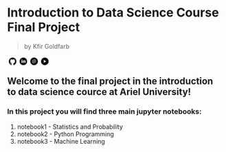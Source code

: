 # Introduction to Data Science Course Final Project
> by Kfir Goldfarb

<a href="https://github.com/kggold4"><img src="images/b-01.png" width="25px" height="25px" align="left"></a>
<a href="https://www.linkedin.com/in/kfir-goldfarb/"><img src="images/b-02.png"  width="25px" height="25px" align="left"></a>
<a href="mailto:kfir.goldfarb@msmail.ariel.ac.il"><img src="images/b-03.png" width="25px" height="25px" align="left"></a>
<a href="https://www.youtube.com/channel/UCypEWlruyG_I5A48GqB5c6g"><img src="images/b-04.png" width="25px" height="25px" align="left"></a>

<br>

## Welcome to the final project in the introduction to data science cource at Ariel University!

### In this project you will find three main jupyter notebooks:
1. notebook1 - Statistics and Probability
2. notebook2 - Python Programming
3. notebook3 - Machine Learning
